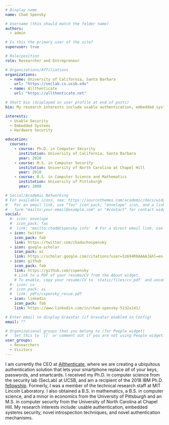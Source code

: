 ```yaml
---
# Display name
name: Chad Spensky

# Username (this should match the folder name)
authors:
  - admin

# Is this the primary user of the site?
superuser: true

# Role/position
role: Researcher and Entrepreneur

# Organizations/Affiliations
organizations:
  - name: University of California, Santa Barbara
    url: "https://seclab.cs.ucsb.edu"
  - name: Allthenticate
    url: "https://allthenticate.net"

# Short bio (displayed in user profile at end of posts)
bio: My research interests include usable authentication, embedded systems security, and and smart card security.

interests:
  - Usable Security
  - Embedded Systems
  - Hardware Security

education:
  courses:
    - course: Ph.D. in Computer Security
      institution: University of California, Santa Barbara
      year: 2020
    - course: M.S. in Computer Security
      institution: University of North Carolina at Chapel Hill
      year: 2010
    - course: B.S. in Computer Science and Mathematics
      institution: University of Pittsburgh
      year: 2008

# Social/Academic Networking
# For available icons, see: https://sourcethemes.com/academic/docs/widgets/#icons
#   For an email link, use "fas" icon pack, "envelope" icon, and a link in the
#   form "mailto:your-email@example.com" or "#contact" for contact widget.
social:
  #- icon: envelope
  #  icon_pack: fas
  #  link: 'mailto:chad@cspensky.info'  # For a direct email link, use "mailto:test@example.org".
  - icon: twitter
    icon_pack: fab
    link: https://twitter.com/chadochospensky
  - icon: google-scholar
    icon_pack: ai
    link: https://scholar.google.com/citations?user=Sz694R8AAAAJ&hl=en
  - icon: github
    icon_pack: fab
    link: https://github.com/cspensky
    # Link to a PDF of your resume/CV from the About widget.
    # To enable, copy your resume/CV to `static/files/cv.pdf` and uncomment the lines below.
  #- icon: cv
  #  icon_pack: ai
  #  link: pdfs/cspensky_resue.pdf
  - icon: linkedin
    icon_pack: fab
    link: https://www.linkedin.com/in/chad-spensky-5132a141/

# Enter email to display Gravatar (if Gravatar enabled in Config)
email: ""

# Organizational groups that you belong to (for People widget)
#   Set this to `[]` or comment out if you are not using People widget.
user_groups:
  - Researchers
  - Visitors
---
```


I am currently the CEO at [Allthenticate](https://www.allthenticate.net), where we are creating a ubiquitous authentication solution that lets your smartphone replace _all_ of your keys, passwords, and smartcards. I received my Ph.D. in computer science from the security lab (SecLab) at UCSB, and am a recipient of the 2018 IBM Ph.D. [fellowship](https://www.research.ibm.com/university/awards/2018_phd_fellowship_awards.shtml). Formerly, I was a member of the technical research staff at MIT Lincoln Laboratory. I also obtained a B.S. in mathematics, a B.S. in computer science, and a minor in economics from the University of Pittsburgh and an M.S. in computer security from the University of North Carolina at Chapel Hill. My research interests include: usable authentication, embedded systems security, novel introspection techniques, and novel authentication mechanisms.
